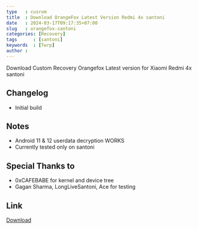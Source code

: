 ```yaml
---
type   : cusrom
title  : Download OrangeFox Latest Version Redmi 4x santoni
date   : 2024-03-17T09:17:35+07:00
slug   : orangefox-santoni
categories: [Recovery]
tags      : [santoni]
keywords  : [Twrp]
author :
---
```


Download Custom Recovery Orangefox Latest version for Xiaomi Redmi 4x santoni

## Changelog
- Initial build

## Notes
- Android 11 & 12 userdata decryption WORKS
- Currently tested only on santoni

## Special Thanks to
- 0xCAFEBABE for kernel and device tree
- Gagan Sharma, LongLiveSantoni, Ace for testing


## Link
[Download](https://t.me/santoni_roms/74?single)
